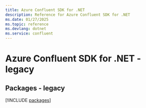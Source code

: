 ```yaml
---
title: Azure Confluent SDK for .NET
description: Reference for Azure Confluent SDK for .NET
ms.date: 01/27/2025
ms.topic: reference
ms.devlang: dotnet
ms.service: confluent
---
```

# Azure Confluent SDK for .NET - legacy
## Packages - legacy
[!INCLUDE [packages](confluent-index.md)]